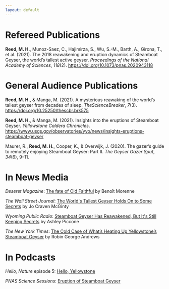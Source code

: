 ```yaml
---
layout: default
---
```


# Refereed Publications
**Reed, M. H.**, Munoz-Saez, C., Hajimirza, S., Wu, S.-M., Barth, A., Girona, T., et al. (2021). The 2018 reawakening and eruption dynamics of Steamboat Geyser, the world’s tallest active geyser. *Proceedings of the National Academy of Sciences*, *118*(2). https://doi.org/10.1073/pnas.2020943118

# General Audience Publications
**Reed, M. H.**, & Manga, M. (2021). A mysterious reawaking of the world’s tallest geyser from decades of sleep. *TheScienceBreaker*, *7*(3). https://doi.org/10.25250/thescbr.brk575

**Reed, M. H.**, & Manga, M. (2021). Insights into the eruptions of Steamboat Geyser. *Yellowstone Caldera Chronicles*. https://www.usgs.gov/observatories/yvo/news/insights-eruptions-steamboat-geyser

Maurer, R., **Reed, M. H.**, Cooper, K., & Overwijk, J. (2020). The gazer’s guide to remotely enjoying Steamboat Geyser: Part II. *The Geyser Gazer Sput*, *34*(6), 9–11.

# In News Media
*Deseret Magazine*: [The fate of Old Faithful](https://www.deseret.com/2022/6/6/23061529/the-fate-of-old-faithful-geysers-climate-change-less-water-running-out-warming) by Benoît Morenne

*The Wall Street Journal*: [The World's Tallest Geyser Holds On to Some Secrets](https://www.wsj.com/articles/the-worlds-tallest-geyser-holds-on-to-some-secrets-11610706601?reflink=desktopwebshare_permalink) by Jo Craven McGinty

*Wyoming Public Radio*: [Steamboat Geyser Has Reawakened, But It's Still Keeping Secrets](https://www.wyomingpublicmedia.org/open-spaces/2021-01-15/steamboat-geyser-has-reawakened-but-its-still-keeping-secrets) by Ashley Piccone

*The New York Times*: [The Cold Case of What’s Heating Up Yellowstone’s Steamboat Geyser](https://www.nytimes.com/2021/01/06/science/yellowstone-eruption-steamboat-geyser.html?smid=url-share) by Robin George Andrews

# In Podcasts
*Hello, Nature* episode 5: [Hello, Yellowstone](https://hello-nature.simplecast.com/episodes/ep-5-hello-yellowstone-EU93Myza)

*PNAS Science Sessions*: [Eruption of Steamboat Geyser](https://www.pnas.org/post/podcast/eruption-steamboat-geyser)
